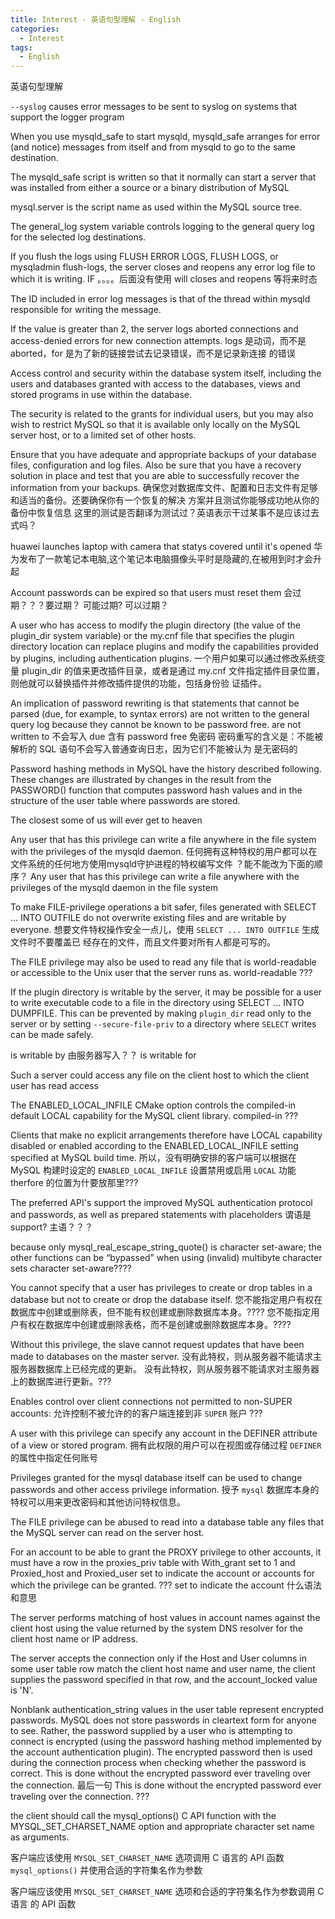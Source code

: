 ```yaml
---
title: Interest - 英语句型理解 - English
categories:
  - Interest
tags:
  - English
---
```


英语句型理解

<!--more-->

`--syslog` causes error messages to be sent to syslog on systems that support
the logger program


When you use mysqld_safe to start mysqld, mysqld_safe arranges for error (and
notice) messages from itself and from mysqld to go to the same destination.


The mysqld_safe script is written so that it normally can start a server that
was installed from either a source or a binary distribution of MySQL


mysql.server is the script name as used within the MySQL source tree.


The general_log system variable controls logging to the general query log for
the selected log destinations.


If you flush the logs using FLUSH ERROR LOGS, FLUSH LOGS, or mysqladmin
flush-logs, the server closes and reopens any error log file to which it is
writing.
IF 。。。。后面没有使用 will closes and reopens 等将来时态


The ID included in error log messages is that of the thread within mysqld
responsible for writing the message.


If the value is greater than 2, the server logs aborted connections and
access-denied errors for new connection attempts.
logs 是动词，而不是 aborted，for 是为了新的链接尝试去记录错误，而不是记录新连接
的错误


Access control and security within the database system itself, including the
users and databases granted with access to the databases, views and stored
programs in use within the database.


The security is related to the grants for individual users, but you may also
wish to restrict MySQL so that it is available only locally on the MySQL server
host, or to a limited set of other hosts.

Ensure that you have adequate and appropriate backups of your database files,
configuration and log files. Also be sure that you have a recovery solution in
place and test that you are able to successfully recover the information from
your backups. 
确保您对数据库文件、配置和日志文件有足够和适当的备份。还要确保你有一个恢复的解决
方案并且测试你能够成功地从你的备份中恢复信息
这里的测试是否翻译为测试过？英语表示干过某事不是应该过去式吗？


huawei launches laptop with camera that statys covered until it's opened
华为发布了一款笔记本电脑,这个笔记本电脑摄像头平时是隐藏的,在被用到时才会升起


Account passwords can be expired so that users must reset them
会过期？？？要过期？
可能过期?
可以过期？


A user who has access to modify the plugin directory (the value of the
plugin_dir system variable) or the my.cnf file that specifies the plugin
directory location can replace plugins and modify the capabilities provided by
plugins, including authentication plugins.
一个用户如果可以通过修改系统变量 plugin_dir 的值来更改插件目录，或者是通过
my.cnf 文件指定插件目录位置，则他就可以替换插件并修改插件提供的功能，包括身份验
证插件。



An implication of password rewriting is that statements that cannot be parsed
(due, for example, to syntax errors) are not written to the general query log
because they cannot be known to be password free.
are not written to 不会写入
due 含有
password free 免密码
密码重写的含义是：不能被解析的 SQL 语句不会写入普通查询日志，因为它们不能被认为
是无密码的




Password hashing methods in MySQL have the history described following.
These changes are illustrated by changes in the result from the PASSWORD()
function that computes password hash values and in the structure of the user
table where passwords are stored.


The closest some of us will ever get to heaven


Any user that has this privilege can write a file anywhere in the file system
with the privileges of the mysqld daemon.
任何拥有这种特权的用户都可以在文件系统的任何地方使用mysqld守护进程的特权编写文件
？能不能改为下面的顺序？
Any user that has this privilege can write a file anywhere with the privileges
of the mysqld daemon in the file system


To make FILE-privilege operations a bit safer, files generated with SELECT ...
INTO OUTFILE do not overwrite existing files and are writable by everyone.
想要文件特权操作安全一点儿，使用 `SELECT ... INTO OUTFILE` 生成文件时不要覆盖已
经存在的文件，而且文件要对所有人都是可写的。


The FILE privilege may also be used to read any file that is world-readable or
accessible to the Unix user that the server runs as.
world-readable ???



If the plugin directory is writable by the server, it may be possible for a user
to write executable code to a file in the directory using SELECT ... INTO
DUMPFILE.
This can be prevented by making `plugin_dir` read only to the server or by
setting `--secure-file-priv` to a directory where `SELECT` writes can be made
safely.

is writable by  由服务器写入？？
is writable for 


Such a server could access any file on the client host to which the client user
has read access


The ENABLED_LOCAL_INFILE CMake option controls the compiled-in default LOCAL
capability for the MySQL client library.
compiled-in ???


Clients that make no explicit arrangements therefore have LOCAL capability
disabled or enabled according to the ENABLED_LOCAL_INFILE setting specified at
MySQL build time.
所以，没有明确安排的客户端可以根据在 MySQL 构建时设定的 `ENABLED_LOCAL_INFILE`
设置禁用或启用 `LOCAL` 功能
therfore 的位置为什要放那里???




The preferred API's support the improved MySQL authentication protocol and
passwords, as well as prepared statements with placeholders
谓语是 support? 主语？？？



because only mysql_real_escape_string_quote() is character set-aware; the
other functions can be “bypassed” when using (invalid) multibyte character sets
character set-aware????


You cannot specify that a user has privileges to create or drop tables in a
database but not to create or drop the database itself.
您不能指定用户有权在数据库中创建或删除表，但不能有权创建或删除数据库本身。????
您不能指定用户有权在数据库中创建或删除表格，而不是创建或删除数据库本身。????



Without this privilege, the slave cannot request updates that have been made to
databases on the master server.
没有此特权，则从服务器不能请求主服务器数据库上已经完成的更新。
没有此特权，则从服务器不能请求对主服务器上的数据库进行更新。???




Enables control over client connections not permitted to non-SUPER accounts:
允许控制不被允许的的客户端连接到非 `SUPER` 账户 ???



A user with this privilege can specify any account in the DEFINER attribute of a
view or stored program.
拥有此权限的用户可以在视图或存储过程 `DEFINER` 的属性中指定任何账号



Privileges granted for the mysql database itself can be used to change passwords
and other access privilege information.
授予 `mysql` 数据库本身的特权可以用来更改密码和其他访问特权信息。



The FILE privilege can be abused to read into a database table any files that
the MySQL server can read on the server host.




For an account to be able to grant the PROXY privilege to other accounts, it
must have a row in the proxies_priv table with With_grant set to 1 and
Proxied_host and Proxied_user set to indicate the account or accounts for which
the privilege can be granted.
??? set to indicate the account 什么语法和意思



The server performs matching of host values in account names against the client
host using the value returned by the system DNS resolver for the client host
name or IP address.



The server accepts the connection only if the Host and User columns in some user
table row match the client host name and user name, the client supplies the
password specified in that row, and the account_locked value is 'N'.



Nonblank authentication_string values in the user table represent encrypted
passwords. MySQL does not store passwords in cleartext form for anyone to see.
Rather, the password supplied by a user who is attempting to connect is
encrypted (using the password hashing method implemented by the account
authentication plugin). The encrypted password then is used during the
connection process when checking whether the password is correct. This is done
without the encrypted password ever traveling over the connection. 
最后一句
This is done without the encrypted password ever traveling over the connection.
???



the client should call the mysql_options() C API function with the
MYSQL_SET_CHARSET_NAME option and appropriate character set name as arguments.

客户端应该使用 `MYSQL_SET_CHARSET_NAME` 选项调用 C 语言的 API 函数
`mysql_options()` 并使用合适的字符集名作为参数

客户端应该使用 `MYSQL_SET_CHARSET_NAME` 选项和合适的字符集名作为参数调用 C 语言
的 API 函数

